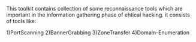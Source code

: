 This toolkit contains collection of some reconnaissance tools which are important in the information gathering phase of ehtical hacking.
it consists of tools like:

1)PortScanning
2)BannerGrabbing
3)ZoneTransfer
4)Domain-Enumeration


